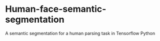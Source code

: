 # Human-face-semantic-segmentation
A semantic segmentation for a human parsing task in Tensorflow Python
